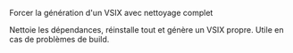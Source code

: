 Forcer la génération d'un VSIX avec nettoyage complet

Nettoie les dépendances, réinstalle tout et génère un VSIX propre. Utile en cas de problèmes de build.